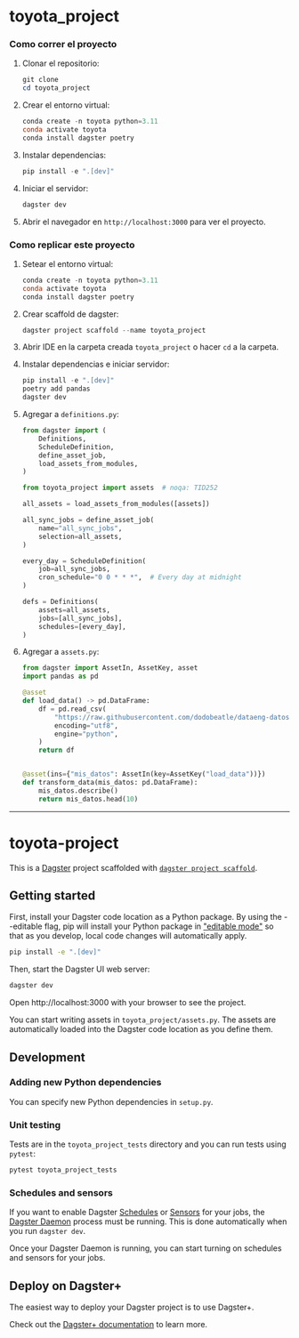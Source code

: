 # toyota_project

### Como correr el proyecto
1. Clonar el repositorio:
    ```powershell
    git clone
    cd toyota_project
    ```

2. Crear el entorno virtual:
    ```powershell
    conda create -n toyota python=3.11
    conda activate toyota
    conda install dagster poetry
    ```

3. Instalar dependencias:
    ```powershell
    pip install -e ".[dev]"
    ```

4. Iniciar el servidor:
    ```powershell
    dagster dev
    ```

5. Abrir el navegador en `http://localhost:3000` para ver el proyecto.

### Como replicar este proyecto

1. Setear el entorno virtual:
    ```powershell
    conda create -n toyota python=3.11
    conda activate toyota
    conda install dagster poetry
    ```

2. Crear scaffold de dagster:
    ```powershell
    dagster project scaffold --name toyota_project
    ```

3. Abrir IDE en la carpeta creada `toyota_project` o hacer `cd` a la carpeta.

4. Instalar dependencias e iniciar servidor:
    ```powershell
    pip install -e ".[dev]"
    poetry add pandas
    dagster dev
    ```

5. Agregar a `definitions.py`:

    ```python
    from dagster import (
        Definitions,
        ScheduleDefinition,
        define_asset_job,
        load_assets_from_modules,
    )

    from toyota_project import assets  # noqa: TID252

    all_assets = load_assets_from_modules([assets])

    all_sync_jobs = define_asset_job(
        name="all_sync_jobs",
        selection=all_assets,
    )

    every_day = ScheduleDefinition(
        job=all_sync_jobs,
        cron_schedule="0 0 * * *",  # Every day at midnight
    )

    defs = Definitions(
        assets=all_assets,
        jobs=[all_sync_jobs],
        schedules=[every_day],
    )
    ```

6. Agregar a `assets.py`:

    ```python
    from dagster import AssetIn, AssetKey, asset
    import pandas as pd

    @asset
    def load_data() -> pd.DataFrame:
        df = pd.read_csv(
            "https://raw.githubusercontent.com/dodobeatle/dataeng-datos/refs/heads/main/ToyotaCorolla.csv",
            encoding="utf8",
            engine="python",
        )
        return df


    @asset(ins={"mis_datos": AssetIn(key=AssetKey("load_data"))})
    def transform_data(mis_datos: pd.DataFrame):
        mis_datos.describe()
        return mis_datos.head(10)
    ```

---

# toyota-project

This is a [Dagster](https://dagster.io/) project scaffolded with [`dagster project scaffold`](https://docs.dagster.io/guides/build/projects/creating-a-new-project).

## Getting started

First, install your Dagster code location as a Python package. By using the --editable flag, pip will install your Python package in ["editable mode"](https://pip.pypa.io/en/latest/topics/local-project-installs/#editable-installs) so that as you develop, local code changes will automatically apply.

```bash
pip install -e ".[dev]"
```

Then, start the Dagster UI web server:

```bash
dagster dev
```

Open http://localhost:3000 with your browser to see the project.

You can start writing assets in `toyota_project/assets.py`. The assets are automatically loaded into the Dagster code location as you define them.

## Development

### Adding new Python dependencies

You can specify new Python dependencies in `setup.py`.

### Unit testing

Tests are in the `toyota_project_tests` directory and you can run tests using `pytest`:

```bash
pytest toyota_project_tests
```

### Schedules and sensors

If you want to enable Dagster [Schedules](https://docs.dagster.io/guides/automate/schedules/) or [Sensors](https://docs.dagster.io/guides/automate/sensors/) for your jobs, the [Dagster Daemon](https://docs.dagster.io/guides/deploy/execution/dagster-daemon) process must be running. This is done automatically when you run `dagster dev`.

Once your Dagster Daemon is running, you can start turning on schedules and sensors for your jobs.

## Deploy on Dagster+

The easiest way to deploy your Dagster project is to use Dagster+.

Check out the [Dagster+ documentation](https://docs.dagster.io/dagster-plus/) to learn more.
